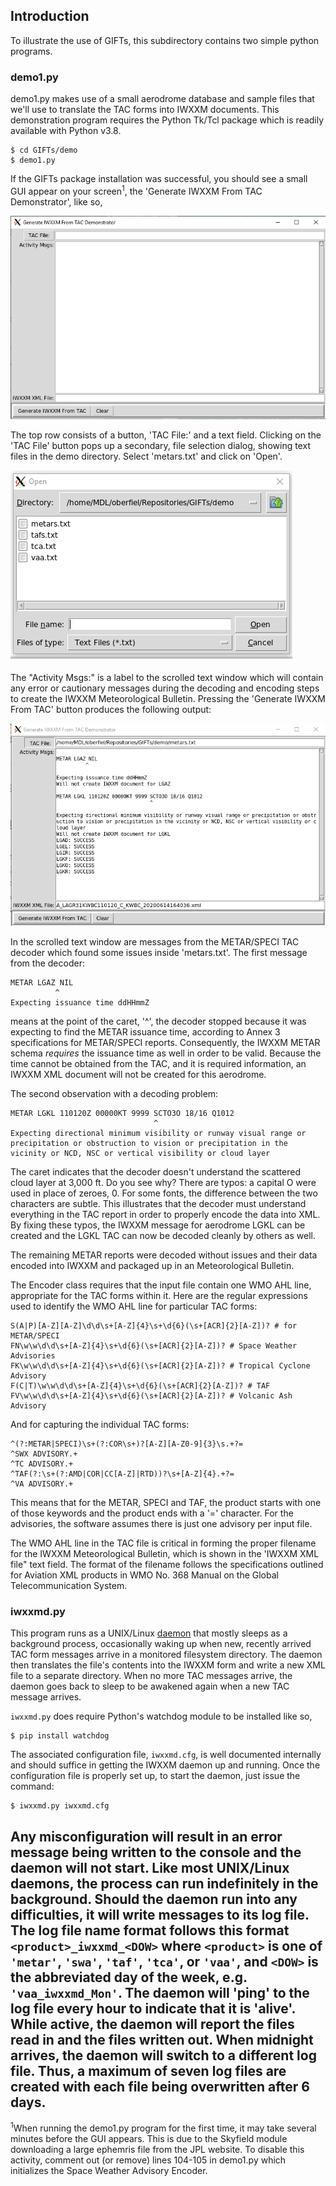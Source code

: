 ## Introduction

To illustrate the use of GIFTs, this subdirectory contains two simple python programs.

### demo1.py
demo1.py makes use of a small aerodrome database and sample files that we'll use to translate the TAC forms into IWXXM documents.  This demonstration program requires the Python Tk/Tcl package which is readily available with Python v3.8. 

    $ cd GIFTs/demo
    $ demo1.py

If the GIFTs package installation was successful, you should see a small GUI appear on your screen<sup>1</sup>, the 'Generate IWXXM From TAC Demonstrator', like so,

![Initial state](images/demo1-1.png)

The top row consists of a button, 'TAC File:' and a text field. Clicking on the 'TAC File' button pops up a secondary, file selection dialog, showing text files in the demo directory.  Select 'metars.txt' and click on 'Open'.

![Metar file selected](images/demo1-2.png)

The "Activity Msgs:" is a label to the scrolled text window which will contain any error or cautionary messages during the decoding and encoding steps to create the IWXXM Meteorological Bulletin.  Pressing the 'Generate IWXXM From TAC' button produces the following output:

![Output from decoder](images/demo1-3.png)

In the scrolled text window are messages from the METAR/SPECI TAC decoder which found some issues inside 'metars.txt'. The first message from the decoder:

    METAR LGAZ NIL
              ^
    Expecting issuance time ddHHmmZ

means at the point of the caret, '^', the decoder stopped because it was expecting to find the METAR issuance time, according to Annex 3 specifications for METAR/SPECI reports.  Consequently, the IWXXM METAR schema *requires* the issuance time as well in order to be valid. Because the time cannot be obtained from the TAC, and it is required information, an IWXXM XML document will not be created for this aerodrome.

The second observation with a decoding problem:

    METAR LGKL 110120Z 00000KT 9999 SCTO3O 18/16 Q1012
                                    ^
    Expecting directional minimum visibility or runway visual range or precipitation or obstruction to vision or precipitation in the vicinity or NCD, NSC or vertical visibility or cloud layer
 
The caret indicates that the decoder doesn't understand the scattered cloud layer at 3,000 ft. Do you see why? There are typos: a capital O were used in place of zeroes, 0.  For some fonts, the difference between the two characters are subtle. This illustrates that the decoder must understand everything in the TAC report in order to properly encode the data into XML. By fixing these typos, the IWXXM message for aerodrome LGKL can be created and the LGKL TAC can now be decoded cleanly by others as well.

The remaining METAR reports were decoded without issues and their data encoded into IWXXM and packaged up in an Meteorological Bulletin.

The Encoder class requires that the input file contain one WMO AHL line, appropriate for the TAC forms within it. Here are the regular expressions used to identify the WMO AHL line for particular TAC forms:

    S(A|P)[A-Z][A-Z]\d\d\s+[A-Z]{4}\s+\d{6}(\s+[ACR]{2}[A-Z])? # for METAR/SPECI
    FN\w\w\d\d\s+[A-Z]{4}\s+\d{6}(\s+[ACR]{2}[A-Z])? # Space Weather Advisories
    FK\w\w\d\d\s+[A-Z]{4}\s+\d{6}(\s+[ACR]{2}[A-Z])? # Tropical Cyclone Advisory
    F(C|T)\w\w\d\d\s+[A-Z]{4}\s+\d{6}(\s+[ACR]{2}[A-Z])? # TAF
    FV\w\w\d\d\s+[A-Z]{4}\s+\d{6}(\s+[ACR]{2}[A-Z])? # Volcanic Ash Advisory
And for capturing the individual TAC forms:

    ^(?:METAR|SPECI)\s+(?:COR\s+)?[A-Z][A-Z0-9]{3}\s.+?=
    ^SWX ADVISORY.+
    ^TC ADVISORY.+
    ^TAF(?:\s+(?:AMD|COR|CC[A-Z]|RTD))?\s+[A-Z]{4}.+?=
    ^VA ADVISORY.+
This means that for the METAR, SPECI and TAF, the product starts with one of those keywords and the product ends with a '=' character.  For the advisories, the software assumes there is just one advisory per input file.

The WMO AHL line in the TAC file is critical in forming the proper filename for the IWXXM Meteorological Bulletin, which is shown in the 'IWXXM XML file" text field.  The format of the filename follows the specifications outlined for Aviation XML products in WMO No. 368 Manual on the Global Telecommunication System.

### iwxxmd.py
This program runs as a UNIX/Linux [daemon](https://en.wikipedia.org/wiki/Daemon_(computing)) that mostly sleeps as a background process, occasionally waking up when new, recently arrived TAC form messages arrive in a monitored filesystem directory. The daemon then translates the file's contents into the IWXXM form and write a new XML file to a separate directory. When no more TAC messages arrive, the daemon goes back to sleep to be awakened again when a new TAC message arrives.

`iwxxmd.py` does require Python's watchdog module to be installed like so,

    $ pip install watchdog

The associated configuration file, `iwxxmd.cfg`, is well documented internally and should suffice in getting the IWXXM daemon up and running. Once the configuration file is properly set up, to start the daemon, just issue the command:

    $ iwxxmd.py iwxxmd.cfg

Any misconfiguration will result in an error message being written to the console and the daemon will not start. Like most UNIX/Linux daemons, the process can run indefinitely in the background. Should the daemon run into any difficulties, it will write messages to its log file.  The log file name format follows this format `<product>_iwxxmd_<DOW>` where `<product>` is one of `'metar'`, `'swa'`, `'taf'`, `'tca'`, or `'vaa'`, and `<DOW>` is the abbreviated day of the week, e.g. `'vaa_iwxxmd_Mon'`. The daemon will 'ping' to the log file every hour to indicate that it is 'alive'. While active, the daemon will report the files read in and the files written out. When midnight arrives, the daemon will switch to a different log file. Thus, a maximum of seven log files are created with each file being overwritten after 6 days.
-------------------
<sup>1</sup>When running the demo1.py program for the first time, it may take several minutes before the GUI appears. This is due to the Skyfield module downloading a large ephemris file from the JPL website. To disable this activity, comment out (or remove) lines 104-105 in demo1.py which initializes the Space Weather Advisory Encoder.
